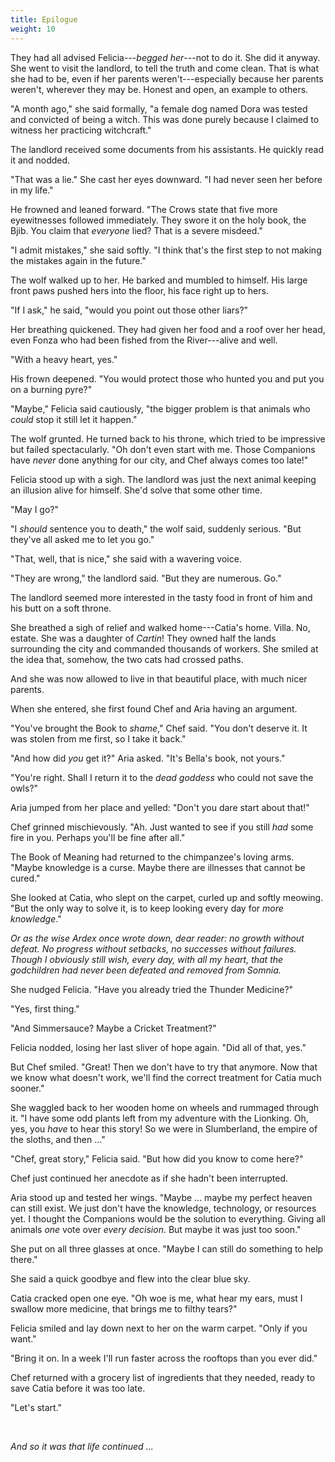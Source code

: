 ```yaml
---
title: Epilogue
weight: 10
---
```

They had all advised Felicia---_begged her_---not to do it. She did it anyway. She went to visit the landlord, to tell the truth and come clean. That is what she had to be, even if her parents weren't---especially because her parents weren't, wherever they may be. Honest and open, an example to others.

"A month ago," she said formally, "a female dog named Dora was tested and convicted of being a witch. This was done purely because I claimed to witness her practicing witchcraft."

The landlord received some documents from his assistants. He quickly read it and nodded.

"That was a lie." She cast her eyes downward. "I had never seen her before in my life."

He frowned and leaned forward. "The Crows state that five more eyewitnesses followed immediately. They swore it on the holy book, the Bjib. You claim that _everyone_ lied? That is a severe misdeed."

"I admit mistakes," she said softly. "I think that's the first step to not making the mistakes again in the future."

The wolf walked up to her. He barked and mumbled to himself. His large front paws pushed hers into the floor, his face right up to hers.

"If I ask," he said, "would you point out those other liars?"

Her breathing quickened. They had given her food and a roof over her head, even Fonza who had been fished from the River---alive and well. 

"With a heavy heart, yes."

His frown deepened. "You would protect those who hunted you and put you on a burning pyre?"

"Maybe," Felicia said cautiously, "the bigger problem is that animals who _could_ stop it still let it happen."

The wolf grunted. He turned back to his throne, which tried to be impressive but failed spectacularly. "Oh don't even start with me. Those Companions have _never_ done anything for our city, and Chef always comes too late!"

Felicia stood up with a sigh. The landlord was just the next animal keeping an illusion alive for himself. She'd solve that some other time.

"May I go?"

"I _should_ sentence you to death," the wolf said, suddenly serious. "But they've all asked me to let you go."

"That, well, that is nice," she said with a wavering voice.

"They are wrong," the landlord said. "But they are numerous. Go."

The landlord seemed more interested in the tasty food in front of him and his butt on a soft throne.

She breathed a sigh of relief and walked home---Catia's home. Villa. No, estate. She was a daughter of _Cartin_! They owned half the lands surrounding the city and commanded thousands of workers. She smiled at the idea that, somehow, the two cats had crossed paths.

And she was now allowed to live in that beautiful place, with much nicer parents. 

When she entered, she first found Chef and Aria having an argument.

"You've brought the Book to _shame_," Chef said. "You don't deserve it. It was stolen from me first, so I take it back."

"And how did _you_ get it?" Aria asked. "It's Bella's book, not yours."

"You're right. Shall I return it to the _dead goddess_ who could not save the owls?"

Aria jumped from her place and yelled: "Don't you dare start about that!"

Chef grinned mischievously. "Ah. Just wanted to see if you still _had_ some fire in you. Perhaps you'll be fine after all."

The Book of Meaning had returned to the chimpanzee's loving arms. "Maybe knowledge is a curse. Maybe there are illnesses that cannot be cured."

She looked at Catia, who slept on the carpet, curled up and softly meowing. "But the only way to solve it, is to keep looking every day for _more knowledge_."

_Or as the wise Ardex once wrote down, dear reader: no growth without defeat. No progress without setbacks, no successes without failures. Though I obviously still wish, every day, with all my heart, that the godchildren had never been defeated and removed from Somnia._

She nudged Felicia. "Have you already tried the Thunder Medicine?"

"Yes, first thing."

"And Simmersauce? Maybe a Cricket Treatment?"

Felicia nodded, losing her last sliver of hope again. "Did all of that, yes."

But Chef smiled. "Great! Then we don't have to try that anymore. Now that we know what doesn't work, we'll find the correct treatment for Catia much sooner."

She waggled back to her wooden home on wheels and rummaged through it. "I have some odd plants left from my adventure with the Lionking. Oh, yes, you _have_ to hear this story! So we were in Slumberland, the empire of the sloths, and then ..."

"Chef, great story," Felicia said. "But how did you know to come here?"

Chef just continued her anecdote as if she hadn't been interrupted.

Aria stood up and tested her wings. "Maybe ... maybe my perfect heaven can still exist. We just don't have the knowledge, technology, or resources yet. I thought the Companions would be the solution to everything. Giving all animals _one_ vote over _every decision_. But maybe it was just too soon."

She put on all three glasses at once. "Maybe I can still do something to help there."

She said a quick goodbye and flew into the clear blue sky.

Catia cracked open one eye. "Oh woe is me, what hear my ears, must I swallow more medicine, that brings me to filthy tears?"

Felicia smiled and lay down next to her on the warm carpet. "Only if you want."

"Bring it on. In a week I'll run faster across the rooftops than you ever did."

Chef returned with a grocery list of ingredients that they needed, ready to save Catia before it was too late.

"Let's start."

&nbsp;

_And so it was that life continued ..._